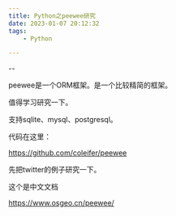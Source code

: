 ```yaml
---
title: Python之peewee研究
date: 2023-01-07 20:12:32
tags:
	- Python

---
```


--

peewee是一个ORM框架。是一个比较精简的框架。

值得学习研究一下。

支持sqlite、mysql、postgresql。

代码在这里：

https://github.com/coleifer/peewee

先把twitter的例子研究一下。

这个是中文文档

https://www.osgeo.cn/peewee/